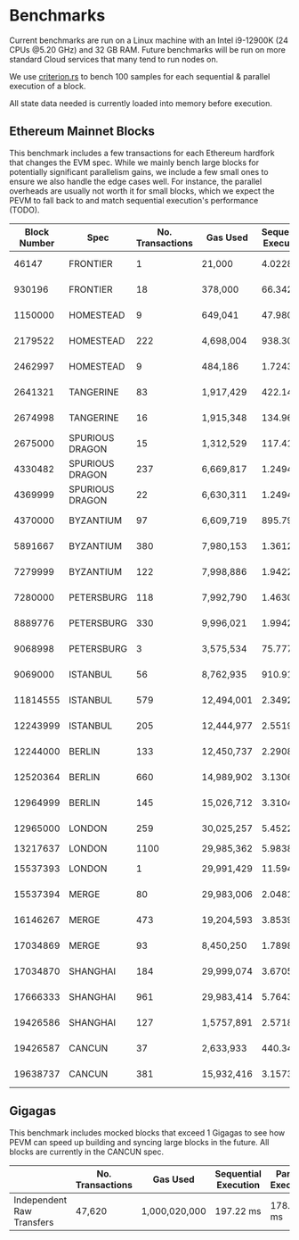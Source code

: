 # Benchmarks

Current benchmarks are run on a Linux machine with an Intel i9-12900K (24 CPUs @5.20 GHz) and 32 GB RAM. Future benchmarks will be run on more standard Cloud services that many tend to run nodes on.

We use [criterion.rs](https://github.com/bheisler/criterion.rs) to bench 100 samples for each sequential & parallel execution of a block.

All state data needed is currently loaded into memory before execution.

## Ethereum Mainnet Blocks

This benchmark includes a few transactions for each Ethereum hardfork that changes the EVM spec. While we mainly bench large blocks for potentially significant parallelism gains, we include a few small ones to ensure we also handle the edge cases well. For instance, the parallel overheads are usually not worth it for small blocks, which we expect the PEVM to fall back to and match sequential execution's performance (TODO).

| Block Number | Spec            | No. Transactions | Gas Used   | Sequential Execution | Parallel Execution | P / S   |
| ------------ | --------------- | ---------------- | ---------- | -------------------- | ------------------ | ------- |
| 46147        | FRONTIER        | 1                | 21,000     | 4.0228 µs            | 228.85 µs          | 5689%   |
| 930196       | FRONTIER        | 18               | 378,000    | 66.342 µs            | 591.65 µs          | 892%    |
| 1150000      | HOMESTEAD       | 9                | 649,041    | 47.980 µs            | 285.17 µs          | 594%    |
| 2179522      | HOMESTEAD       | 222              | 4,698,004  | 938.30 µs            | 6.1501 ms          | 655%    |
| 2462997      | HOMESTEAD       | 9                | 484,186    | 1.7243 ms            | 4.3153 ms          | 250%    |
| 2641321      | TANGERINE       | 83               | 1,917,429  | 422.14 µs            | 1.9695 ms          | 467%    |
| 2674998      | TANGERINE       | 16               | 1,915,348  | 134.96 µs            | 325.36 µs          | 241%    |
| 2675000      | SPURIOUS DRAGON | 15               | 1,312,529  | 117.41 µs            | 382.38 µs          | 326%    |
| 4330482      | SPURIOUS DRAGON | 237              | 6,669,817  | 1.2494 ms            | 3.2173 ms          | 258%    |
| 4369999      | SPURIOUS DRAGON | 22               | 6,630,311  | 1.2494 ms            | 3.2173 ms          | 128%    |
| 4370000      | BYZANTIUM       | 97               | 6,609,719  | 895.79 µs            | 2.1611 ms          | 241%    |
| 5891667      | BYZANTIUM       | 380              | 7,980,153  | 1.3612 ms            | 18.635 ms          | 1369%   |
| 7279999      | BYZANTIUM       | 122              | 7,998,886  | 1.9422 ms            | 1.8156 ms          | **93%** |
| 7280000      | PETERSBURG      | 118              | 7,992,790  | 1.4630 ms            | 1.0538 ms          | **72%** |
| 8889776      | PETERSBURG      | 330              | 9,996,021  | 1.9942 ms            | 1.2132 ms          | **61%** |
| 9068998      | PETERSBURG      | 3                | 3,575,534  | 75.777 µs            | 290.25 µs          | 383%    |
| 9069000      | ISTANBUL        | 56               | 8,762,935  | 910.91 µs            | 935.13 µs          | 103%    |
| 11814555     | ISTANBUL        | 579              | 12,494,001 | 2.3492 ms            | 30.097 ms          | 1281%   |
| 12243999     | ISTANBUL        | 205              | 12,444,977 | 2.5519 ms            | 6.1147 ms          | 240%    |
| 12244000     | BERLIN          | 133              | 12,450,737 | 2.2908 ms            | 1.0627 ms          | **46%** |
| 12520364     | BERLIN          | 660              | 14,989,902 | 3.1306 ms            | 37.337 ms          | 1193%   |
| 12964999     | BERLIN          | 145              | 15,026,712 | 3.3104 ms            | 2.2533 ms          | **68%** |
| 12965000     | LONDON          | 259              | 30,025,257 | 5.4522 ms            | 2.8923 ms          | **53%** |
| 13217637     | LONDON          | 1100             | 29,985,362 | 5.9838 ms            | 6.3092 s           | 105438% |
| 15537393     | LONDON          | 1                | 29,991,429 | 11.594 µs            | 251.24 µs          | 2167%   |
| 15537394     | MERGE           | 80               | 29,983,006 | 2.0481 ms            | 5.5513 ms          | 271%    |
| 16146267     | MERGE           | 473              | 19,204,593 | 3.8539 ms            | 153.77 ms          | 3990%   |
| 17034869     | MERGE           | 93               | 8,450,250  | 1.7898 ms            | 1.0811 ms          | **60%** |
| 17034870     | SHANGHAI        | 184              | 29,999,074 | 3.6705 ms            | 2.1705 ms          | **59%** |
| 17666333     | SHANGHAI        | 961              | 29,983,414 | 5.7643 ms            | 874.75 ms          | 15175%  |
| 19426586     | SHANGHAI        | 127              | 1,5757,891 | 2.5718 ms            | 1.2886 ms          | **50%** |
| 19426587     | CANCUN          | 37               | 2,633,933  | 440.34 µs            | 493.62 µs          | 112%    |
| 19638737     | CANCUN          | 381              | 15,932,416 | 3.1573 ms            | 57.751 ms          | 1829%   |

## Gigagas

This benchmark includes mocked blocks that exceed 1 Gigagas to see how PEVM can speed up building and syncing large blocks in the future. All blocks are currently in the CANCUN spec.

|                           | No. Transactions | Gas Used      | Sequential Execution | Parallel Execution | P / S   |
| ------------------------- | ---------------- | ------------- | -------------------- | ------------------ | ------- |
| Independent Raw Transfers | 47,620           | 1,000,020,000 | 197.22 ms            | 178.64 ms          | **91%** |
